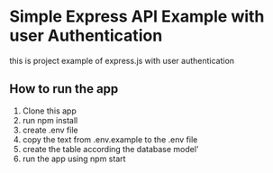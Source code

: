 # Simple Express API Example with user Authentication
this is project example of express.js with user authentication

## How to run the app

1. Clone this app
2. run npm install
3. create .env file
4. copy the text from .env.example to the .env file
5. create the table according the database model'
6. run the app using npm start
